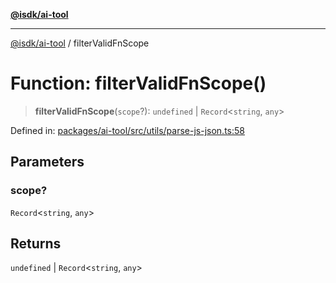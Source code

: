 [**@isdk/ai-tool**](../README.md)

***

[@isdk/ai-tool](../globals.md) / filterValidFnScope

# Function: filterValidFnScope()

> **filterValidFnScope**(`scope`?): `undefined` \| `Record`\<`string`, `any`\>

Defined in: [packages/ai-tool/src/utils/parse-js-json.ts:58](https://github.com/isdk/ai-tool.js/blob/79d5773fa454dc7789b1291b1ebd73e4c1b93154/src/utils/parse-js-json.ts#L58)

## Parameters

### scope?

`Record`\<`string`, `any`\>

## Returns

`undefined` \| `Record`\<`string`, `any`\>
